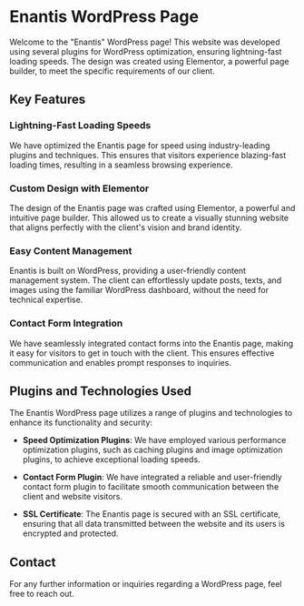 # Enantis WordPress Page
Welcome to the "Enantis" WordPress page! This website was developed using several plugins for WordPress optimization, ensuring lightning-fast loading speeds. The design was created using Elementor, a powerful page builder, to meet the specific requirements of our client.
## Key Features

### Lightning-Fast Loading Speeds

We have optimized the Enantis page for speed using industry-leading plugins and techniques. This ensures that visitors experience blazing-fast loading times, resulting in a seamless browsing experience.

### Custom Design with Elementor

The design of the Enantis page was crafted using Elementor, a powerful and intuitive page builder. This allowed us to create a visually stunning website that aligns perfectly with the client's vision and brand identity.

### Easy Content Management

Enantis is built on WordPress, providing a user-friendly content management system. The client can effortlessly update posts, texts, and images using the familiar WordPress dashboard, without the need for technical expertise.

### Contact Form Integration

We have seamlessly integrated contact forms into the Enantis page, making it easy for visitors to get in touch with the client. This ensures effective communication and enables prompt responses to inquiries.

## Plugins and Technologies Used

The Enantis WordPress page utilizes a range of plugins and technologies to enhance its functionality and security:

- **Speed Optimization Plugins**: We have employed various performance optimization plugins, such as caching plugins and image optimization plugins, to achieve exceptional loading speeds.

- **Contact Form Plugin**: We have integrated a reliable and user-friendly contact form plugin to facilitate smooth communication between the client and website visitors.

- **SSL Certificate**: The Enantis page is secured with an SSL certificate, ensuring that all data transmitted between the website and its users is encrypted and protected.


## Contact

For any further information or inquiries regarding a WordPress page, feel free to reach out.

